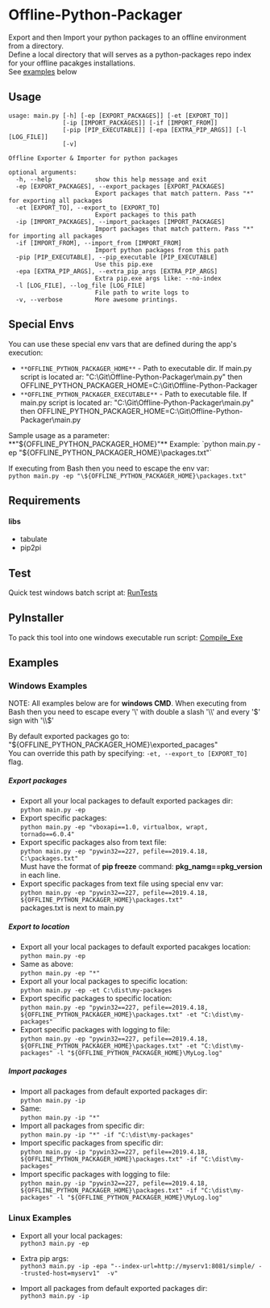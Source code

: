 # Offline-Python-Packager
Export and then Import your python packages to an offline environment from a directory.  
Define a local directory that will serves as a python-packages repo index for your offline pacakges installations.    
See [examples](#Examples) below

## Usage
```
usage: main.py [-h] [-ep [EXPORT_PACKAGES]] [-et [EXPORT_TO]]
               [-ip [IMPORT_PACKAGES]] [-if [IMPORT_FROM]]
               [-pip [PIP_EXECUTABLE]] [-epa [EXTRA_PIP_ARGS]] [-l [LOG_FILE]]
               [-v]

Offline Exporter & Importer for python packages

optional arguments:
  -h, --help            show this help message and exit
  -ep [EXPORT_PACKAGES], --export_packages [EXPORT_PACKAGES]
                        Export packages that match pattern. Pass "*" for exporting all packages
  -et [EXPORT_TO], --export_to [EXPORT_TO]
                        Export packages to this path
  -ip [IMPORT_PACKAGES], --import_packages [IMPORT_PACKAGES]
                        Import packages that match pattern. Pass "*" for importing all packages
  -if [IMPORT_FROM], --import_from [IMPORT_FROM]
                        Import python packages from this path
  -pip [PIP_EXECUTABLE], --pip_executable [PIP_EXECUTABLE]
                        Use this pip.exe
  -epa [EXTRA_PIP_ARGS], --extra_pip_args [EXTRA_PIP_ARGS]
                        Extra pip.exe args like: --no-index
  -l [LOG_FILE], --log_file [LOG_FILE]
                        File path to write logs to
  -v, --verbose         More awesome printings.

```


## Special Envs
You can use these special env vars that are defined during the app's execution:  
- `**OFFLINE_PYTHON_PACKAGER_HOME**` - Path to executable dir. If main.py script is located ar: "C:\\Git\\Offline-Python-Packager\\main.py" then OFFLINE_PYTHON_PACKAGER_HOME=C:\\Git\\Offline-Python-Packager  
- `**OFFLINE_PYTHON_PACKAGER_EXECUTABLE**` - Path to executable file. If main.py script is located ar: "C:\\Git\\Offline-Python-Packager\\main.py" then OFFLINE_PYTHON_PACKAGER_HOME=C:\\Git\\Offline-Python-Packager\\main.py  
  
Sample usage as a parameter: **"${OFFLINE_PYTHON_PACKAGER_HOME}"**  
Example:  
`python main.py -ep "${OFFLINE_PYTHON_PACKAGER_HOME}\packages.txt"`  

If executing from Bash then you need to escape the env var:  
`python main.py -ep "\${OFFLINE_PYTHON_PACKAGER_HOME}\packages.txt"`


## Requirements

#### libs
* tabulate
* pip2pi



## Test
Quick test windows batch script at: [RunTests](tests/RunTests.bat)

## PyInstaller
To pack this tool into one windows executable run script: [Compile_Exe](pyinstaller/Compile_Exe.bat)

## Examples

### Windows Examples

NOTE: All examples below are for **windows CMD**. When executing from Bash then you need to escape every '\\' with double a slash '\\\\' and every '$' sign with '\\$'


By default exported packages go to: "${OFFLINE_PYTHON_PACKAGER_HOME}\\exported_pacages"  
You can override this path by specifying: `-et, --export_to [EXPORT_TO]` flag.

##### Export packages
* Export all your local packages to default exported packages dir:     
`python main.py -ep`
* Export specific packages:  
`python main.py -ep "vboxapi==1.0, virtualbox, wrapt, tornado==6.0.4"`
* Export specific packages also from text file:  
`python main.py -ep "pywin32==227, pefile==2019.4.18, C:\packages.txt"`  
Must have the format of **pip freeze** command: **pkg_namg==pkg_version**  in each line.
* Export specific packages from text file using special env var:  
`python main.py -ep "pywin32==227, pefile==2019.4.18, ${OFFLINE_PYTHON_PACKAGER_HOME}\packages.txt"`  
packages.txt is next to main.py
##### Export to location
* Export all your local packages to default exported pacakges location:  
`python main.py -ep`
* Same as above:  
`python main.py -ep "*"`
* Export all your local packages to specific location:  
`python main.py -ep -et C:\dist\my-packages`
* Export specific packages to specific location:  
`python main.py -ep "pywin32==227, pefile==2019.4.18, ${OFFLINE_PYTHON_PACKAGER_HOME}\packages.txt" -et "C:\dist\my-packages"`
* Export specific packages with logging to file:  
`python main.py -ep "pywin32==227, pefile==2019.4.18, ${OFFLINE_PYTHON_PACKAGER_HOME}\packages.txt" -et "C:\dist\my-packages" -l "${OFFLINE_PYTHON_PACKAGER_HOME}\MyLog.log"`


##### Import packages
* Import all packages from default exported packages dir:   
`python main.py -ip `
* Same:   
`python main.py -ip "*" `
* Import all packages from specific dir:  
`python main.py -ip "*" -if "C:\dist\my-packages"`
* Import specific packages from specific dir:  
`python main.py -ip "pywin32==227, pefile==2019.4.18, ${OFFLINE_PYTHON_PACKAGER_HOME}\packages.txt" -if "C:\dist\my-packages"`
* Import specific packages with logging to file:  
`python main.py -ip "pywin32==227, pefile==2019.4.18, ${OFFLINE_PYTHON_PACKAGER_HOME}\packages.txt" -if "C:\dist\my-packages" -l "${OFFLINE_PYTHON_PACKAGER_HOME}\MyLog.log"`



### Linux Examples

* Export all your local packages:  
`python3 main.py -ep`

* Extra pip args:   
`python3 main.py -ip -epa "--index-url=http://myserv1:8081/simple/ --trusted-host=myserv1"  -v" `

* Import all packages from default exported packages dir:   
`python3 main.py -ip `


